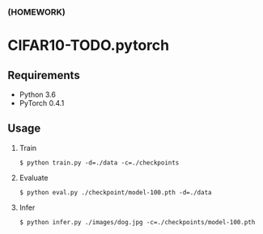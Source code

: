 ### (HOMEWORK)
# CIFAR10-TODO.pytorch


## Requirements

* Python 3.6
* PyTorch 0.4.1


## Usage

1. Train
    ```
    $ python train.py -d=./data -c=./checkpoints
    ```

1. Evaluate
    ```
    $ python eval.py ./checkpoint/model-100.pth -d=./data
    ```

1. Infer
    ```
    $ python infer.py ./images/dog.jpg -c=./checkpoints/model-100.pth
    ```
